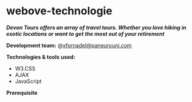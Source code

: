 # webove-technologie
**_Devon Tours offers an array of travel tours. Whether you love hiking in exotic locations or want to get the most out of your retirement_**

**Development team:** 
@<xfornadel@paneurouni.com>

**Technologies & tools used:**
- W3.CSS
- AJAX
- JavaScript

**Prerequisite**
